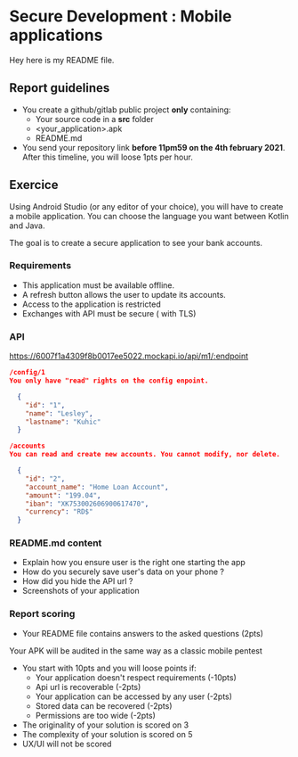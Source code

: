 # Secure Development : Mobile applications

Hey here is my README file.

## Report guidelines

- You create a github/gitlab public project **only** containing:
  - Your source code in a **src** folder
  - <your_application>.apk
  - README.md
- You send your repository link **before 11pm59 on the 4th february 2021**. After this timeline, you will loose 1pts per hour.

## Exercice

Using Android Studio (or any editor of your choice), you will have to create a mobile application.
You can choose the language you want between Kotlin and Java.

The goal is to create a secure application to see your bank accounts.

### Requirements

- This application must be available offline.
- A refresh button allows the user to update its accounts.
- Access to the application is restricted
- Exchanges with API must be secure ( with TLS)

### API

https://6007f1a4309f8b0017ee5022.mockapi.io/api/m1/:endpoint

```json
/config/1
You only have "read" rights on the config enpoint. 

  {
    "id": "1",
    "name": "Lesley",
    "lastname": "Kuhic"
  }
```

```json
/accounts
You can read and create new accounts. You cannot modify, nor delete.

  {
    "id": "2",
    "account_name": "Home Loan Account",
    "amount": "199.04",
    "iban": "XK753002606900617470",
    "currency": "RD$"
  }
```

### README.md content

- Explain how you ensure user is the right one starting the app
- How do you securely save user's data on your phone ?
- How did you hide the API url ?
- Screenshots of your application

### Report scoring

- Your README file contains answers to the asked questions (2pts)

Your APK will be audited in the same way as a classic mobile pentest

- You start with 10pts and you will loose points if:
  - Your application doesn't respect requirements (-10pts)
  - Api url is recoverable (-2pts)
  - Your application can be accessed by any user (-2pts)
  - Stored data can be recovered (-2pts)
  - Permissions are too wide (-2pts)
- The originality of your solution is scored on 3
- The complexity of your solution is scored on 5
- UX/UI will not be scored
